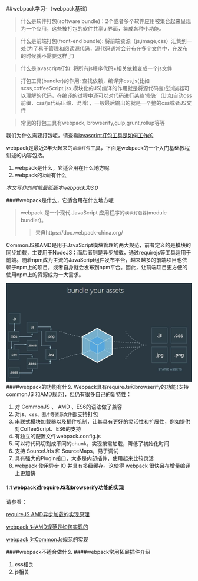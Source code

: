 ##webpack学习-（webpack基础）


>什么是软件打包(software bundle)：2个或者多个软件应用被集合起来呈现为一个应用，这些被打包的软件共享ui界面，集成各种小功能。

>什么是前端打包(front-end bundle): 将前端资源（js,image,css）汇集到一处(为了易于管理和阅读源代码，源代码通常会分布在多个文件中，在发布的时候就不需要这样了)

>什么是javascript打包: 将所有js程序代码+相关依赖变成一个js文件

>打包工具(bundler)的作用: 查找依赖，编译非css,js(比如scss,coffeeScript,jsx,模块化的JS)编译的作用就是将源代码变成浏览器可以理解的代码，在编译的过程中还可以对代码进行某些‘修饰’（比如自动css前缀，css/js代码压缩，混淆），一般最后输出的就是一个整的css或者JS文件

> 常见的打包工具有webpack, browserify,gulp,grunt,rollup等等

我们为什么需要打包呢，请查看[javascript打包工具是如何工作的](</articles/articles_in_html/javascript 打包工具是如何工作的.html>)

webpack是最近2年火起来的`前端打包`工具，下面是webpack的一个入门基础教程
讲述的内容包括。

1. webpack是什么，它适合用在什么地方呢
2. webpack的`功能`有什么

*本文写作的时候最新版本webpack为3.0*

####webpack是什么，它适合用在什么地方呢
>webpack 是一个现代 JavaScript 应用程序的`模块打包器`(module bundler)。
>>来自https://doc.webpack-china.org/

CommonJS和AMD是用于JavaScript模块管理的两大规范，前者定义的是模块的同步加载，主要用于NodeJS；而后者则是异步加载，通过requirejs等工具适用于前端。随着npm成为主流的JavaScript组件发布平台，越来越多的前端项目也依赖于npm上的项目，或者自身就会发布到npm平台。因此，让前端项目更方便的使用npm上的资源成为一大需求。



![](/assets/article_images/webpack_basic_home_title.jpg)
####webpack的功能有什么
Webpack具有requireJs和browserify的功能(支持commonJS 和AMD规范)，但仍有很多自己的新特性：

1. 对 CommonJS 、 AMD 、ES6的语法做了兼容
2. 对js、`css、图片等资源文件`都支持打包
3. 串联式模块加载器以及插件机制，让其具有更好的灵活性和扩展性，例如提供对CoffeeScript、ES6的支持
4. 有独立的配置文件webpack.config.js
5. 可以将代码切割成不同的chunk，实现按需加载，降低了初始化时间
6. 支持 SourceUrls 和 SourceMaps，易于调试
7. 具有强大的Plugin接口，大多是内部插件，使用起来比较灵活
8. webpack 使用异步 IO 并具有多级缓存。这使得 webpack 很快且在增量编译上更加快

#### 1.1 webpack对requireJS和browserify功能的实现
请参看：

[requireJS AMD异步加载的实现原理](/)

[webpack 对AMD规范是如何实现的]()

[webpack 对CommonJs规范的实现]()

####webpack不适合做什么
####webpack常用拓展插件介绍
1. css相关
2. js相关 



